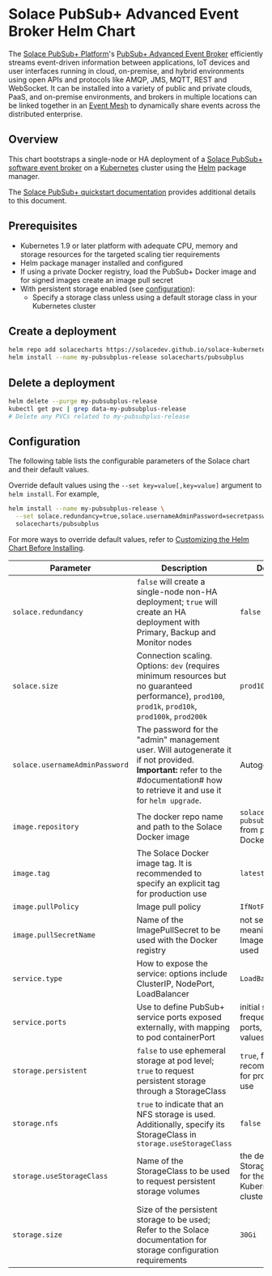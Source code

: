 # Solace PubSub+ Advanced Event Broker Helm Chart

The [Solace PubSub+ Platform](https://solace.com/products/platform/)'s [PubSub+ Advanced Event Broker](https://solace.com/products/event-broker/) efficiently streams event-driven information between applications, IoT devices and user interfaces running in cloud, on-premise, and hybrid environments using open APIs and protocols like AMQP, JMS, MQTT, REST and WebSocket. It can be installed into a variety of public and private clouds, PaaS, and on-premise environments, and brokers in multiple locations can be linked together in an [Event Mesh](https://solace.com/what-is-an-event-mesh/) to dynamically share events across the distributed enterprise.

## Overview

This chart bootstraps a single-node or HA deployment of a [Solace PubSub+ software event broker](https://solace.com/products/event-broker/software/) on a [Kubernetes](http://kubernetes.io) cluster using the [Helm](https://helm.sh) package manager.

The [Solace PubSub+ quickstart documentation](https://github.com/SolaceDev/solace-kubernetes-quickstart/blob/HelmReorg/README.md) provides additional details to this document.

## Prerequisites

* Kubernetes 1.9 or later platform with adequate CPU, memory and storage resources for the targeted scaling tier requirements
* Helm package manager installed and configured
* If using a private Docker registry, load the PubSub+ Docker image and for signed images create an image pull secret
* With persistent storage enabled (see [configuration](#configuration)):
  * Specify a storage class unless using a default storage class in your Kubernetes cluster

## Create a deployment

```bash
helm repo add solacecharts https://solacedev.github.io/solace-kubernetes-quickstart/helm-charts
helm install --name my-pubsubplus-release solacecharts/pubsubplus
```

## Delete a deployment

```bash
helm delete --purge my-pubsubplus-release
kubectl get pvc | grep data-my-pubsubplus-release
# Delete any PVCs related to my-pubsubplus-release
```

## Configuration

The following table lists the configurable parameters of the Solace chart and their default values.

Override default values using the `--set key=value[,key=value]` argument to `helm install`. For example,
```bash
helm install --name my-pubsubplus-release \
  --set solace.redundancy=true,solace.usernameAdminPassword=secretpassword \
  solacecharts/pubsubplus
```

For more ways to override default values, refer to [Customizing the Helm Chart Before Installing](//helm.sh/docs/using_helm/#customizing-the-chart-before-installing).

| Parameter                      | Description                                                                                             | Default                                                 |
| ------------------------------ | ------------------------------------------------------------------------------------------------------- | ------------------------------------------------------- |
| `solace.redundancy`            | `false` will create a single-node non-HA deployment; `true` will create an HA deployment with Primary, Backup and Monitor nodes | `false` |
| `solace.size`                  | Connection scaling. Options: `dev` (requires minimum resources but no guaranteed performance), `prod100`, `prod1k`, `prod10k`, `prod100k`, `prod200k` | `prod100` | `prod100` |
| `solace.usernameAdminPassword` | The password for the "admin" management user. Will autogenerate it if not provided. **Important:** refer to the #documentation# how to retrieve it and use it for `helm upgrade`. | Autogenerate |
| `image.repository`             | The docker repo name and path to the Solace Docker image                                                | `solace/solace-pubsub-standard` from public DockerHub   |
| `image.tag`                    | The Solace Docker image tag. It is recommended to specify an explicit tag for production use            | `latest`                                                |
| `image.pullPolicy`             | Image pull policy                                                                                       | `IfNotPresent`                                          |
| `image.pullSecretName`         | Name of the ImagePullSecret to be used with the Docker registry                                         | not set, meaning no ImagePullSecret used                |
| `service.type`                 | How to expose the service: options include ClusterIP, NodePort, LoadBalancer                            | `LoadBalancer`                                          |
| `service.ports`                | Use to define PubSub+ service ports exposed externally, with mapping to pod containerPort               | initial set of frequently used ports, refer to values.yaml |
| `storage.persistent`           | `false` to use ephemeral storage at pod level; `true` to request persistent storage through a StorageClass | `true`, false is not recommended for production use  |
| `storage.nfs`                  | `true` to indicate that an NFS storage is used. Additionally, specify its StorageClass in `storage.useStorageClass` | `false` |
| `storage.useStorageClass`      | Name of the StorageClass to be used to request persistent storage volumes                               | the default StorageClass for the Kubernetes cluster |
| `storage.size`                 | Size of the persistent storage to be used; Refer to the Solace documentation for storage configuration requirements | `30Gi` |


